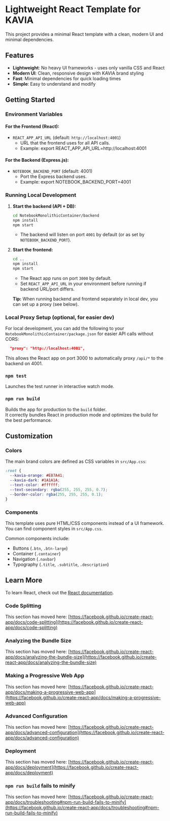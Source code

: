 # Lightweight React Template for KAVIA

This project provides a minimal React template with a clean, modern UI and minimal dependencies.

## Features

- **Lightweight**: No heavy UI frameworks - uses only vanilla CSS and React
- **Modern UI**: Clean, responsive design with KAVIA brand styling
- **Fast**: Minimal dependencies for quick loading times
- **Simple**: Easy to understand and modify
## Getting Started

### Environment Variables

#### For the Frontend (React):
- `REACT_APP_API_URL` (default: `http://localhost:4001`)
  - URL that the frontend uses for all API calls.
  - Example: export REACT_APP_API_URL=http://localhost:4001

#### For the Backend (Express.js):
- `NOTEBOOK_BACKEND_PORT` (default: 4001)
  - Port the Express backend uses.
  - Example: export NOTEBOOK_BACKEND_PORT=4001

### Running Local Development

1. **Start the backend (API + DB):**
   ```bash
   cd NotebookMonolithicContainer/backend
   npm install
   npm start
   ```
   - The backend will listen on port `4001` by default (or as set by `NOTEBOOK_BACKEND_PORT`).

2. **Start the frontend:**
   ```bash
   cd ..
   npm install
   npm start
   ```
   - The React app runs on port `3000` by default.
   - Set `REACT_APP_API_URL` in your environment before running if backend URL/port differs.

   **Tip:** When running backend and frontend separately in local dev, you can set up a proxy (see below).

### Local Proxy Setup (optional, for easier dev)

For local development, you can add the following to your `NotebookMonolithicContainer/package.json` for easier API calls without CORS:

```json
  "proxy": "http://localhost:4001",
```

This allows the React app on port 3000 to automatically proxy `/api/*` to the backend on 4001.

### `npm test`

Launches the test runner in interactive watch mode.

### `npm run build`

Builds the app for production to the `build` folder.\
It correctly bundles React in production mode and optimizes the build for the best performance.

## Customization

### Colors

The main brand colors are defined as CSS variables in `src/App.css`:

```css
:root {
  --kavia-orange: #E87A41;
  --kavia-dark: #1A1A1A;
  --text-color: #ffffff;
  --text-secondary: rgba(255, 255, 255, 0.7);
  --border-color: rgba(255, 255, 255, 0.1);
}
```

### Components

This template uses pure HTML/CSS components instead of a UI framework. You can find component styles in `src/App.css`. 

Common components include:
- Buttons (`.btn`, `.btn-large`)
- Container (`.container`)
- Navigation (`.navbar`)
- Typography (`.title`, `.subtitle`, `.description`)

## Learn More

To learn React, check out the [React documentation](https://reactjs.org/).

### Code Splitting

This section has moved here: [https://facebook.github.io/create-react-app/docs/code-splitting](https://facebook.github.io/create-react-app/docs/code-splitting)

### Analyzing the Bundle Size

This section has moved here: [https://facebook.github.io/create-react-app/docs/analyzing-the-bundle-size](https://facebook.github.io/create-react-app/docs/analyzing-the-bundle-size)

### Making a Progressive Web App

This section has moved here: [https://facebook.github.io/create-react-app/docs/making-a-progressive-web-app](https://facebook.github.io/create-react-app/docs/making-a-progressive-web-app)

### Advanced Configuration

This section has moved here: [https://facebook.github.io/create-react-app/docs/advanced-configuration](https://facebook.github.io/create-react-app/docs/advanced-configuration)

### Deployment

This section has moved here: [https://facebook.github.io/create-react-app/docs/deployment](https://facebook.github.io/create-react-app/docs/deployment)

### `npm run build` fails to minify

This section has moved here: [https://facebook.github.io/create-react-app/docs/troubleshooting#npm-run-build-fails-to-minify](https://facebook.github.io/create-react-app/docs/troubleshooting#npm-run-build-fails-to-minify)

